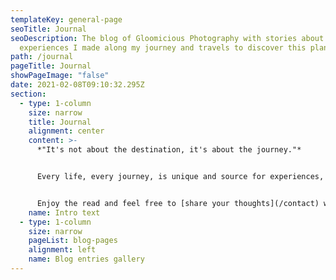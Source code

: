 ```yaml
---
templateKey: general-page
seoTitle: Journal
seoDescription: The blog of Gloomicious Photography with stories about
  experiences I made along my journey and travels to discover this planet.
path: /journal
pageTitle: Journal
showPageImage: "false"
date: 2021-02-08T09:10:32.295Z
section:
  - type: 1-column
    size: narrow
    title: Journal
    alignment: center
    content: >-
      *"It's not about the destination, it's about the journey."*


      Every life, every journey, is unique and source for experiences, moments and stories. This journal is a place to record some of mine. I share stories behind photos, photography and travel tips, as well as thoughts on personal growth or other topics that come up in my head.


      Enjoy the read and feel free to [share your thoughts](/contact) with me if you'd like to!
    name: Intro text
  - type: 1-column
    size: narrow
    pageList: blog-pages
    alignment: left
    name: Blog entries gallery
---
```

